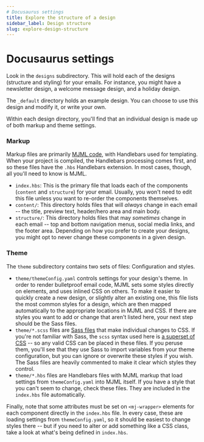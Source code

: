 ```yaml
---
# Docusaurus settings
title: Explore the structure of a design
sidebar_label: Design structure
slug: explore-design-structure
---
```

# Docusaurus settings

Look in the `designs` subdirectory. This will hold each of the designs
(structure and styling) for your emails. For instance, you might have a
newsletter design, a welcome message design, and a holiday design.

The `_default` directory holds an example design. You can choose to use this
design and modify it, or write your own.

Within each design directory, you'll find that an individual design is made up
of both markup and theme settings.

### Markup

Markup files are primarily
[MJML code](https://documentation.mjml.io/#components), with Handlebars used for
templating. When your project is compiled, the Handlebars processing comes
first, and so these files have the `.hbs` Handlebars extension. In most cases,
though, all you'll need to know is MJML.

- `index.hbs`: This is the primary file that loads each of the components
  (`content` and `structure`) for your email. Usually, you won't need to edit
  this file unless you want to re-order the components themselves.
- `content/`: This directory holds files that will _always_ change in each email
  -- the title, preview text, header/hero area and main body.
- `structure/`: This directory holds files that may _sometimes_ change in each
  email -- top and bottom navigation menus, social media links, and the footer
  area. Depending on how you prefer to create your designs, you might opt to
  never change these components in a given design.

### Theme

The `theme` subdirectory contains two sets of files: Configuration and styles.

- `theme/themeConfig.yaml` controls settings for your design's theme. In order
  to render bulletproof email code, MJML sets some styles directly on elements,
  and uses inlined CSS on others. To make it easier to quickly create a new
  design, or slightly alter an existing one, this file lists the most common
  styles for a design, which are then mapped automatically to the appropriate
  locations in MJML and CSS. If there are styles you want to add or change that
  aren't listed here, your next step should be the Sass files.
- `theme/*.scss` files are [Sass files](https://sass-lang.com/guide) that make
  individual changes to CSS. If you're not familiar with Sass, the `scss` syntax
  used here is
  [a superset of CSS](https://sass-lang.com/documentation/syntax#scss) -- so any
  valid CSS can be placed in these files. If you peruse them, you'll see that
  they use Sass to import variables from your theme configuration, but you can
  ignore or overwrite these styles if you wish. The Sass files are heavily
  commented to make it clear which styles they control.
- `theme/*.hbs` files are Handlebars files with MJML markup that load settings
  from `themeConfig.yaml` into MJML itself. If you have a style that you can't
  seem to change, check these files. They are included in the `index.hbs` file
  automatically.

Finally, note that some attributes must be set on `<mj-wrapper>` elements for
each component directly in the `index.hbs` file. In every case, these are
loading settings from `themeConfig.yaml`, so it should be easiest to change
styles there -- but if you need to alter or add something like a CSS class, take
a look at what's being defined in `index.hbs`.
